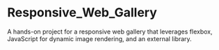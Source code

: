 # Responsive_Web_Gallery
A hands-on project for a responsive web gallery that leverages flexbox, JavaScript for dynamic image rendering, and an external library.
